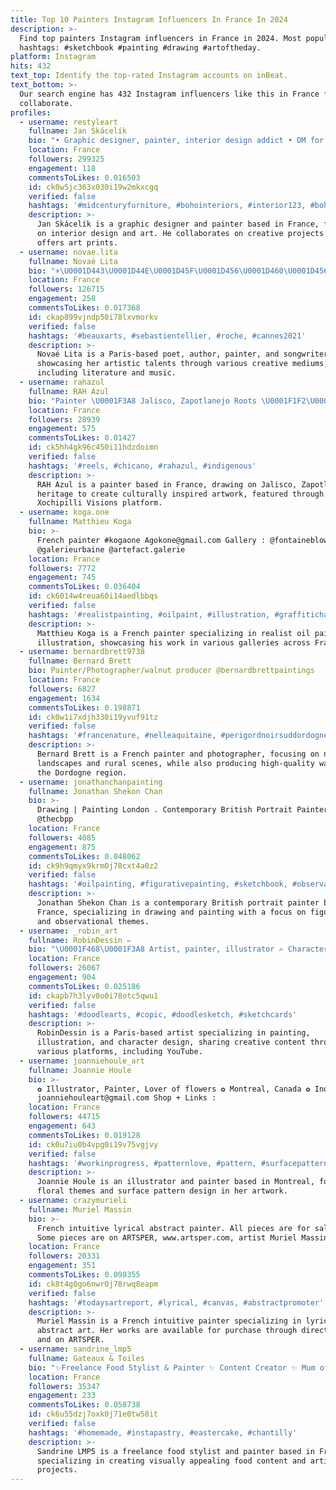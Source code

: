 ```yaml
---
title: Top 10 Painters Instagram Influencers In France In 2024
description: >-
  Find top painters Instagram influencers in France in 2024. Most popular
  hashtags: #sketchbook #painting #drawing #artoftheday.
platform: Instagram
hits: 432
text_top: Identify the top-rated Instagram accounts on inBeat.
text_bottom: >-
  Our search engine has 432 Instagram influencers like this in France for you to
  collaborate.
profiles:
  - username: restyleart
    fullname: Jan Skácelík
    bio: "• Graphic designer, painter, interior design addict • DM for wholesale & collabs • \U0001F5BC check out my art account: @janskacelikart Shop my art prints:"
    location: France
    followers: 299325
    engagement: 118
    commentsToLikes: 0.016503
    id: ck0w5jc363x030i19w2mkxcgq
    verified: false
    hashtags: '#midcenturyfurniture, #bohointeriors, #interior123, #bohodecor'
    description: >-
      Jan Skácelík is a graphic designer and painter based in France, focusing
      on interior design and art. He collaborates on creative projects and
      offers art prints.
  - username: novae.lita
    fullname: Novaé Lita
    bio: "⚜\U0001D443\U0001D44E\U0001D45F\U0001D456\U0001D460\U0001D456\U0001D44E\U0001D45B \U0001D443\U0001D45C\U0001D452\U0001D461 \U0001F1EB\U0001F1F7 ”ROCHE” OUT ♪ Author, Painter, Songwriter, Aspie\U0001F4A1\U0001F3A8\U0001F399✍\U0001F3FB ☥ • Wagram Music Labrea\U0001F9A9Mgmt •Colligence Mon \U0001F4D6 «\_\U0001D443\U0001D45C\U0001D452́\U0001D460\U0001D456\U0001D452 \U0001D43F\U0001D456\U0001D44F\U0001D45F\U0001D452 » en Fnac"
    location: France
    followers: 126715
    engagement: 258
    commentsToLikes: 0.017368
    id: ckap899vjndp50i78lxvmorkv
    verified: false
    hashtags: '#beauxarts, #sebastientellier, #roche, #cannes2021'
    description: >-
      Novaé Lita is a Paris-based poet, author, painter, and songwriter,
      showcasing her artistic talents through various creative mediums,
      including literature and music.
  - username: rahazul
    fullname: RAH Azul
    bio: "Painter \U0001F3A8 Jalisco, Zapotlanejo Roots \U0001F1F2\U0001F1FD @xochipillivisions Est. 2016 #xochipillivisions SFV\U0001F4CDLA \U0001F30E My shop \U0001F447\U0001F3FD"
    location: France
    followers: 28939
    engagement: 575
    commentsToLikes: 0.01427
    id: ck5hh4gk96c450i11hdzdoimn
    verified: false
    hashtags: '#reels, #chicano, #rahazul, #indigenous'
    description: >-
      RAH Azul is a painter based in France, drawing on Jalisco, Zapotlanejo
      heritage to create culturally inspired artwork, featured through the
      Xochipilli Visions platform.
  - username: koga.one
    fullname: Matthieu Koga
    bio: >-
      French painter #kogaone Agokone@gmail.com Gallery : @fontaineblow_gallery
      @galerieurbaine @artefact.galerie
    location: France
    followers: 7772
    engagement: 745
    commentsToLikes: 0.036404
    id: ck6014w4reua60i14aedlbbqs
    verified: false
    hashtags: '#realistpainting, #oilpaint, #illustration, #graffiticharacter'
    description: >-
      Matthieu Koga is a French painter specializing in realist oil painting and
      illustration, showcasing his work in various galleries across France.
  - username: bernardbrett9738
    fullname: Bernard Brett
    bio: Painter/Photographer/walnut producer @bernardbrettpaintings
    location: France
    followers: 6827
    engagement: 1634
    commentsToLikes: 0.198871
    id: ck0w1i7xdjh330i19yvuf91tz
    verified: false
    hashtags: '#francenature, #nelleaquitaine, #perigordnoirsuddordogne, #sunsets'
    description: >-
      Bernard Brett is a French painter and photographer, focusing on natural
      landscapes and rural scenes, while also producing high-quality walnuts in
      the Dordogne region.
  - username: jonathanchanpainting
    fullname: Jonathan Shekon Chan
    bio: >-
      Drawing | Painting London . Contemporary British Portrait Painters member
      @thecbpp
    location: France
    followers: 4085
    engagement: 875
    commentsToLikes: 0.048062
    id: ck9h9qmyx9krm0j78cxt4a0z2
    verified: false
    hashtags: '#oilpainting, #figurativepainting, #sketchbook, #observationalpainting'
    description: >-
      Jonathan Shekon Chan is a contemporary British portrait painter based in
      France, specializing in drawing and painting with a focus on figurative
      and observational themes.
  - username: _robin_art
    fullname: RobinDessin ✏️
    bio: "\U0001F468‍\U0001F3A8 Artist, painter, illustrator ✍️ Character designer, doodler \U0001F1EB\U0001F1F7 Paris \U0001F3A5YouTube :"
    location: France
    followers: 26067
    engagement: 904
    commentsToLikes: 0.025186
    id: ckapb7h3lyv0o0i78otc5qwu1
    verified: false
    hashtags: '#doodlearts, #copic, #doodlesketch, #sketchcards'
    description: >-
      RobinDessin is a Paris-based artist specializing in painting,
      illustration, and character design, sharing creative content through
      various platforms, including YouTube.
  - username: joanniehoule_art
    fullname: Joannie Houle
    bio: >-
      ✿ Illustrator, Painter, Lover of flowers ✿ Montreal, Canada ✿ Inquiries |
      joanniehouleart@gmail.com Shop + Links :
    location: France
    followers: 44715
    engagement: 643
    commentsToLikes: 0.019128
    id: ck0u7iu0b4vpg0i19v75vgjvy
    verified: false
    hashtags: '#workinprogress, #patternlove, #pattern, #surfacepatterndesign'
    description: >-
      Joannie Houle is an illustrator and painter based in Montreal, focusing on
      floral themes and surface pattern design in her artwork.
  - username: crazymurieli
    fullname: Muriel Massin
    bio: >-
      French intuitive lyrical abstract painter. All pieces are for sale by dm.
      Some pieces are on ARTSPER, www.artsper.com, artist Muriel Massin.
    location: France
    followers: 20331
    engagement: 351
    commentsToLikes: 0.098355
    id: ck8t4g0go6nwr0j78rwq8eapm
    verified: false
    hashtags: '#todaysartreport, #lyrical, #canvas, #abstractpromoter'
    description: >-
      Muriel Massin is a French intuitive painter specializing in lyrical
      abstract art. Her works are available for purchase through direct messages
      and on ARTSPER.
  - username: sandrine_lmp5
    fullname: Gateaux & Toiles
    bio: "✨Freelance Food Stylist & Painter ✨ Content Creator ✨ Mum of \U0001F46F‍♀️ \U0001F4ED for collabs : sandrine@gateaux-et-toiles.com"
    location: France
    followers: 35347
    engagement: 233
    commentsToLikes: 0.058738
    id: ck6u55dzj7oxk0j71e0tw58it
    verified: false
    hashtags: '#homemade, #instapastry, #eastercake, #chantilly'
    description: >-
      Sandrine LMP5 is a freelance food stylist and painter based in France,
      specializing in creating visually appealing food content and artistic
      projects.
---
```


